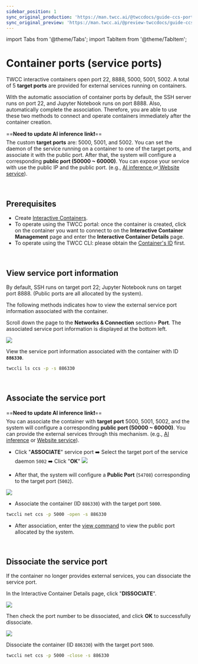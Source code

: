 ```yaml
---
sidebar_position: 1
sync_original_production: 'https://man.twcc.ai/@twccdocs/guide-ccs-port-en' 
sync_original_preview: 'https://man.twcc.ai/@preview-twccdocs/guide-ccs-port-en' 
---
```


import Tabs from '@theme/Tabs';
import TabItem from '@theme/TabItem';

# Container ports (service ports)

TWCC interactive containers open port 22, 8888, 5000, 5001, 5002. A total of 5 **target ports** are provided for external services running on containers.

With the automatic association of container ports by default, the SSH server runs on port 22, and Jupyter Notebook runs on port 8888. Also, automatically complete the association. Therefore, you are able to use these two methods to connect and operate containers immediately after the container creation.

==**Need to update AI inference link:exclamation:**==<br/>
The custom **target ports** are: 5000, 5001, and 5002. You can set the daemon of the service running on a container to one of the target ports, and associate it with the public port. After that, the system will configure a corresponding **public port (50000 ~ 60000)**. You can expose your service with use the public IP and the public port. (e.g., [AI inference ](https://man.twcc.ai/@twccdocs/rkOTAaoa4?type=view)or[ Website service](https://man.twcc.ai/@twccdocs/howto-ccs-config-service-port-en)).

<br/>


## Prerequisites
- Create [Interactive Containers](https://man.twcc.ai/@twccdocs/guide-ccs-create-en).
- To operate using the TWCC portal: once the container is created, click on the container you want to connect to on the **Interactive Container Management** page and enter the **Interactive Container Details** page.
- To operate using the TWCC CLI: please obtain the [Container's ID](https://man.twcc.ai/@twccdocs/guide-ccs-manage-zh#%E6%AA%A2%E8%A6%96%E8%B3%87%E8%A8%8A) first.

<br/>


## View service port information 

By default, SSH runs on target port 22; Jupyter Notebook runs on target port 8888. (Public ports are all allocated by the system).

The following methods indicates how to view the external service port information associated with the container.

<Tabs>
<TabItem value="TWCC Portal" label="TWCC Portal">

Scroll down the page to the **Networks & Connection** section> **Port**. The associated service port information is displayed at the bottom left.


![](https://cos.twcc.ai/SYS-MANUAL/uploads/upload_756ba71d03c136e12baaabdc0a517855.png)


</TabItem>
<TabItem value="TWCC CLI" label="TWCC CLI">

View the service port information associated with the container with ID **`886330`**.

```bash
twccli ls ccs -p -s 886330
```

</TabItem>
</Tabs>

<br/>


## Associate the service port

==**Need to update AI inference link:exclamation:**==<br/>
You can associate the container with **target port** 5000, 5001, 5002, and the system will configure a corresponding **public port (50000 ~ 60000)**. You can provide the external services through this mechanism.  (e.g., [AI inference](https://man.twcc.ai/@twccdocs/rkOTAaoa4?type=view) or [Website service](https://man.twcc.ai/@twccdocs/howto-ccs-config-service-port-en)).

<Tabs>
<TabItem value="TWCC Portal" label="TWCC Portal">

- Click "**ASSOCIATE**" service port :arrow_right: Select the target port of the service daemon `5002` :arrow_right: Click  "**OK**"
![](https://cos.twcc.ai/SYS-MANUAL/uploads/upload_a5ae43d8cae3b31066fb4364ef9409bd.png)

        
- After that, the system will configure a **Public Port** (`54708`) corresponding to the target port  (`5002`).
        
![](https://cos.twcc.ai/SYS-MANUAL/uploads/upload_3e1c6887b4f75f4d0de4b9270856b723.png)

</TabItem>
<TabItem value="TWCC CLI" label="TWCC CLI">

- Associate the container (ID `886330`) with the target port `5000`.
```bash
twccli net ccs -p 5000 -open -s 886330
```

- After association, enter the [view command](#View-service-port-information) to view the public port allocated by the system.

</TabItem>
</Tabs>

<br/>


## Dissociate the service port

If the container no longer provides external services, you can dissociate the service port.

<Tabs>
<TabItem value="TWCC Portal" label="TWCC Portal">

In the Interactive Container Details page, click "<b>DISSOCIATE</b>".

![](https://cos.twcc.ai/SYS-MANUAL/uploads/upload_102119b28dadb948ba5c9a9096169b73.png)

Then check the port number to be dissociated, and click **OK** to successfully dissociate.

![](https://cos.twcc.ai/SYS-MANUAL/uploads/upload_60d9a8d43ca282904c175f37cb94af93.png)

</TabItem>
<TabItem value="TWCC CLI" label="TWCC CLI">

Dissociate the container (ID `886330`) with the target port `5000`.
```bash
twccli net ccs -p 5000 -close -s 886330
```

</TabItem>
</Tabs>